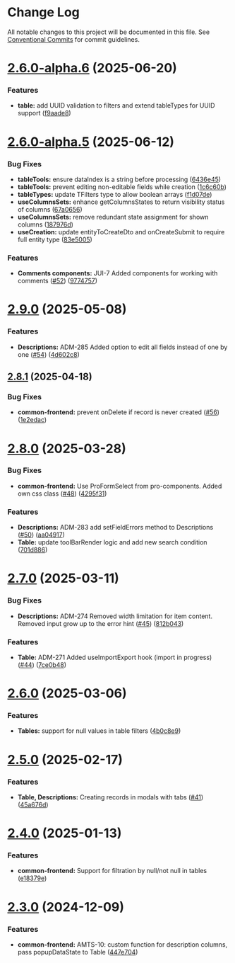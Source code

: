 # Change Log

All notable changes to this project will be documented in this file.
See [Conventional Commits](https://conventionalcommits.org) for commit guidelines.

# [2.6.0-alpha.6](https://github.com/boarteam/boar-pack/compare/@boarteam/boar-pack-common-frontend@2.6.0-alpha.5...@boarteam/boar-pack-common-frontend@2.6.0-alpha.6) (2025-06-20)


### Features

* **table:** add UUID validation to filters and extend tableTypes for UUID support ([f9aade8](https://github.com/boarteam/boar-pack/commit/f9aade83efe33506b150948431c26f4bc9d656b5))





# [2.6.0-alpha.5](https://github.com/boarteam/boar-pack/compare/@boarteam/boar-pack-common-frontend@2.9.0...@boarteam/boar-pack-common-frontend@2.6.0-alpha.5) (2025-06-12)


### Bug Fixes

* **tableTools:** ensure dataIndex is a string before processing ([6436e45](https://github.com/boarteam/boar-pack/commit/6436e45d75d774f228e330c80a552dc803ff899c))
* **tableTools:** prevent editing non-editable fields while creation ([1c6c60b](https://github.com/boarteam/boar-pack/commit/1c6c60b749712e963ca77c6433a7bea092bcb310))
* **tableTypes:** update TFilters type to allow boolean arrays ([f1d07de](https://github.com/boarteam/boar-pack/commit/f1d07deec16d21ac42848a202adab65f869c6750))
* **useColumnsSets:** enhance getColumnsStates to return visibility status of columns ([67a0656](https://github.com/boarteam/boar-pack/commit/67a0656b92e821b7bd89df6bea563bdd9bb32e6d))
* **useColumnsSets:** remove redundant state assignment for shown columns ([187976d](https://github.com/boarteam/boar-pack/commit/187976db141bf8e8ff2ceee537f0ee36a37f3c79))
* **useCreation:** update entityToCreateDto and onCreateSubmit to require full entity type ([83e5005](https://github.com/boarteam/boar-pack/commit/83e5005542c5518d0c093a63d9c0250b03b3ba6b))


### Features

* **Comments components:** JUI-7 Added components for working with comments ([#52](https://github.com/boarteam/boar-pack/issues/52)) ([9774757](https://github.com/boarteam/boar-pack/commit/977475729df24fc1781fb27d11bcd7b7ed01393a))





# [2.9.0](https://github.com/boarteam/boar-pack/compare/@boarteam/boar-pack-common-frontend@2.8.1...@boarteam/boar-pack-common-frontend@2.9.0) (2025-05-08)


### Features

* **Descriptions:** ADM-285 Added option to edit all fields instead of one by one ([#54](https://github.com/boarteam/boar-pack/issues/54)) ([4d602c8](https://github.com/boarteam/boar-pack/commit/4d602c86122c5085464a2c4f04344d6129407e0c))





## [2.8.1](https://github.com/boarteam/boar-pack/compare/@boarteam/boar-pack-common-frontend@2.8.0...@boarteam/boar-pack-common-frontend@2.8.1) (2025-04-18)


### Bug Fixes

* **common-frontend:** prevent onDelete if record is never created ([#56](https://github.com/boarteam/boar-pack/issues/56)) ([1e2edac](https://github.com/boarteam/boar-pack/commit/1e2edace7e30d576b845f95189c7091ad9b8a9cd))





# [2.8.0](https://github.com/boarteam/boar-pack/compare/@boarteam/boar-pack-common-frontend@2.7.0...@boarteam/boar-pack-common-frontend@2.8.0) (2025-03-28)


### Bug Fixes

* **common-frontend:** Use ProFormSelect from pro-components. Added own css class ([#48](https://github.com/boarteam/boar-pack/issues/48)) ([4295f31](https://github.com/boarteam/boar-pack/commit/4295f31ad91594947d32f8826e442ff8375f1194))


### Features

* **Descriptions:** ADM-283 add setFieldErrors method to Descriptions ([#50](https://github.com/boarteam/boar-pack/issues/50)) ([aa04917](https://github.com/boarteam/boar-pack/commit/aa04917082aabc31bdeb741a1a3a2b78da8e9f40))
* **Table:** update toolBarRender logic and add new search condition ([701d886](https://github.com/boarteam/boar-pack/commit/701d886a7dc0c76e07eb2a17dd6f63eeac1b65c6))





# [2.7.0](https://github.com/boarteam/boar-pack/compare/@boarteam/boar-pack-common-frontend@2.6.0...@boarteam/boar-pack-common-frontend@2.7.0) (2025-03-11)


### Bug Fixes

* **Descriptions:** ADM-274 Removed width limitation for item content. Removed input grow up to the error hint ([#45](https://github.com/boarteam/boar-pack/issues/45)) ([812b043](https://github.com/boarteam/boar-pack/commit/812b0438fa9c89270d8d6f354694bfe2c75f2e7d))


### Features

* **Table:** ADM-271 Added useImportExport hook (import in progress) ([#44](https://github.com/boarteam/boar-pack/issues/44)) ([7ce0b48](https://github.com/boarteam/boar-pack/commit/7ce0b4850f328ef977eb96e16c594b833d6d47d8))





# [2.6.0](https://github.com/boarteam/boar-pack/compare/@boarteam/boar-pack-common-frontend@2.5.0...@boarteam/boar-pack-common-frontend@2.6.0) (2025-03-06)


### Features

* **Tables:** support for null values in table filters ([4b0c8e9](https://github.com/boarteam/boar-pack/commit/4b0c8e9030ba0478033efc8268f896afa9da8a00))





# [2.5.0](https://github.com/boarteam/boar-pack/compare/@boarteam/boar-pack-common-frontend@2.4.0...@boarteam/boar-pack-common-frontend@2.5.0) (2025-02-17)


### Features

* **Table, Descriptions:** Creating records in modals with tabs ([#41](https://github.com/boarteam/boar-pack/issues/41)) ([45a676d](https://github.com/boarteam/boar-pack/commit/45a676da993df37b9486691f9479c1539aa3234d))





# [2.4.0](https://github.com/boarteam/boar-pack/compare/@boarteam/boar-pack-common-frontend@2.3.0...@boarteam/boar-pack-common-frontend@2.4.0) (2025-01-13)


### Features

* **common-frontend:** Support for filtration by null/not null in tables ([e18379e](https://github.com/boarteam/boar-pack/commit/e18379e1ccb79e49d09b4d2b5d14bb7bc451db6b))





# [2.3.0](https://github.com/boarteam/boar-pack/compare/@boarteam/boar-pack-common-frontend@2.1.0...@boarteam/boar-pack-common-frontend@2.3.0) (2024-12-09)


### Features

* **common-frontend:** AMTS-10: custom function for description columns, pass popupDataState to Table ([447e704](https://github.com/boarteam/boar-pack/commit/447e704c7a29eefa6e19e063a0d0477823ae1739))

